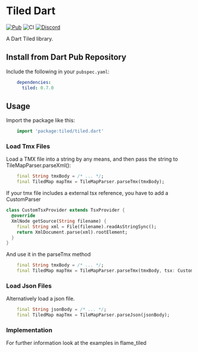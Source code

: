 # Tiled Dart

[![Pub](https://img.shields.io/pub/v/tiled.svg?style=popout)](https://pub.dartlang.org/packages/tiled) ![CI](https://github.com/flame-engine/tiled.dart/workflows/CI/badge.svg?branch=master&event=push) [![Discord](https://img.shields.io/discord/509714518008528896.svg)](https://discord.gg/pxrBmy4)

A Dart Tiled library.

## Install from Dart Pub Repository

Include the following in your `pubspec.yaml`:

```yaml
    dependencies:
      tiled: 0.7.0
```

## Usage

Import the package like this:

```dart
    import 'package:tiled/tiled.dart'
```

### Load Tmx Files
Load a TMX file into a string by any means, and then pass the string to TileMapParser.parseXml():

```dart
    final String tmxBody = /* ... */;
    final TiledMap mapTmx = TileMapParser.parseTmx(tmxBody);
```

If your tmx file includes a external tsx reference, you have to add a CustomParser
```dart
class CustomTsxProvider extends TsxProvider {
  @override
  XmlNode getSource(String filename) {
    final String xml = File(filename).readAsStringSync();
    return XmlDocument.parse(xml).rootElement;
  }
}
```
And use it in the parseTmx method
```dart
    final String tmxBody = /* ... */;
    final TiledMap mapTmx = TileMapParser.parseTmx(tmxBody, tsx: CustomTsxProvider());

```

### Load Json Files
Alternatively load a json file.
```dart
    final String jsonBody = /* ... */;
    final TiledMap mapTmx = TileMapParser.parseJson(jsonBody);
```

### Implementation
For further information look at the examples in flame_tiled